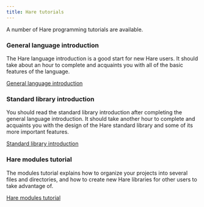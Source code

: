 ```yaml
---
title: Hare tutorials
---
```


A number of Hare programming tutorials are available.

### General language introduction

The Hare language introduction is a good start for new Hare users. It should
take about an hour to complete and acquaints you with all of the basic features
of the language.

<a href="/tutorials/introduction" class="tutorial-link">General language introduction</a>

### Standard library introduction

You should read the standard library introduction after completing the general
language introduction. It should take another hour to complete and acquaints you
with the design of the Hare standard library and some of its more important
features.

<a href="/tutorials/stdlib" class="tutorial-link">Standard library introduction</a>

### Hare modules tutorial

The modules tutorial explains how to organize your projects into several files
and directories, and how to create new Hare libraries for other users to take
advantage of.

<a href="/tutorials/modules" class="tutorial-link">Hare modules tutorial</a>
